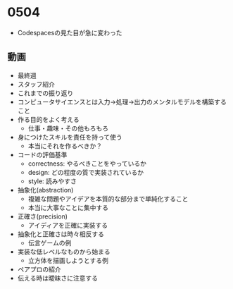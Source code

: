 # 0504
- Codespacesの見た目が急に変わった

## 動画
- 最終週
- スタッフ紹介
- これまでの振り返り
- コンピュータサイエンスとは入力→処理→出力のメンタルモデルを構築すること
- 作る目的をよく考える
  - 仕事・趣味・その他もろもろ
- 身につけたスキルを責任を持って使う
  - 本当にそれを作るべきか？
- コードの評価基準
  - correctness: やるべきことをやっているか
  - design: どの程度の質で実装されているか
  - style: 読みやすさ
- 抽象化(abstraction)
  - 複雑な問題やアイデアを本質的な部分まで単純化すること
  - 本当に大事なことに集中する
- 正確さ(precision)
  - アイディアを正確に実装する
- 抽象化と正確さは時々相反する
  - 伝言ゲームの例
- 実装な低レベルなものから始まる
  - 立方体を描画しようとする例
- ペアプロの紹介
- 伝える時は曖昧さに注意する

##